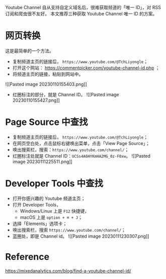 Youtube Channel 自从支持自定义域名后，很难获取频道的「唯一 ID」，对 RSS 订阅和爬虫很不友好。
本文推荐三种获取 Youtube Channel 唯一 ID 的方案。
# 网页转换
这是最简单的一个方法。
- 复制频道主页的链接后， `https://www.youtube.com/@TchLiyongle`；
- 打开这个网站： https://commentpicker.com/youtube-channel-id.php ；
- 将频道主页的链接，粘贴到网站中。

![[Pasted image 20230110155403.png]]
- 红圈标注的部分，就是 Channel ID。
![[Pasted image 20230110155427.png]]

# Page Source 中查找
- 复制频道主页的链接后， `https://www.youtube.com/@TchLiyongle`；
- 在网页空白处，点击鼠标右键唤出菜单，点击「View Page Source」；
- 唤出搜索栏，搜索：`https://www.youtube.com/channel/`；
- 红圈标注处就是 Channel ID：`UCSs4A6HYKmHA2MG_0z-F0xw`。
![[Pasted image 20230111225511.png]]
# Developer Tools 中查找
- 打开你感兴趣的 Youtube 频道主页；
- 打开 Developer Tools，
	- Windows/Linux 上是 `F12` 快捷键，
	- macOS 上是 `option + ⌘ + J`；
- 选择「Elements」选项卡；
- 唤出搜索栏，搜索 `https://www.youtube.com/channel/`；
- 蓝圈处，即是 Channel id。
![[Pasted image 20230111230307.png]]

# Reference
https://mixedanalytics.com/blog/find-a-youtube-channel-id/